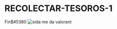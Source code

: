 # RECOLECTAR-TESOROS-1
Fin$#5380
![sida me da valorant](https://user-images.githubusercontent.com/86745430/208230390-7e174628-5936-4f1f-9964-b93d16dd0e55.png)
